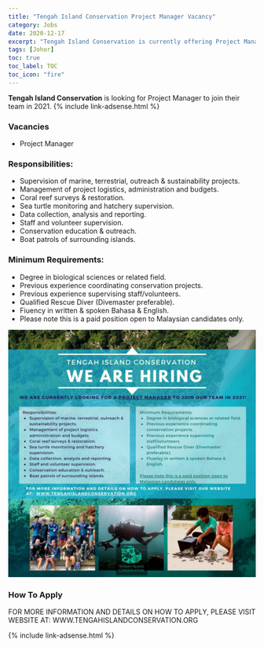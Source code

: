 ```yaml
---
title: "Tengah Island Conservation Project Manager Vacancy" 
category: Jobs 
date: 2020-12-17
excerpt: "Tengah Island Conservation is currently offering Project Manager position for 2021" 
tags: [Johor] 
toc: true 
toc_label: TOC 
toc_icon: "fire" 
--- 
```


**Tengah Island Conservation** is looking for Project Manager to join their team in 2021.
{% include link-adsense.html %} 

### Vacancies
- Project Manager

### Responsibilities:
- Supervision of marine, terrestrial, outreach & sustainability projects.
- Management of project logistics, administration and budgets.
- Coral reef surveys & restoration. 
- Sea turtle monitoring and hatchery supervision.
- Data collection, analysis and reporting.
- Staff and volunteer supervision.
- Conservation education & outreach.
- Boat patrols of surrounding islands.

### Minimum Requirements:
- Degree in biological sciences or related field.
- Previous experience coordinating conservation projects.
- Previous experience supervising staff/volunteers.
- Qualified Rescue Diver (Divemaster preferable).
- Fiuency in written & spoken Bahasa & English.
- Please note this is a paid position open to Malaysian candidates only.

![Tengah Island Conservation Jobs!](/assets/images/2020-12/tengah-island-conservation-project-manager.jpg "Tengah Island Conservation  Jobs")

### How To Apply
FOR MORE INFORMATION AND DETAILS ON HOW TO APPLY, PLEASE VISIT WEBSITE
AT: WWW.TENGAHISLANDCONSERVATION.ORG

{% include link-adsense.html %} 